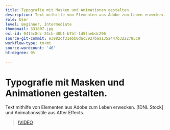 ```yaml
---
title: Typografie mit Masken und Animationen gestalten.
description: Text mithilfe von Elementen aus Adobe zum Leben erwecken. [!DNL Stock] und Animationsstile aus After Effects
role: User
level: Beginner, Intermediate
thumbnail: 331807.jpg
exl-id: 0414c8dc-24cb-40b1-b7bf-1d5faebdc206
source-git-commit: e3982cf31ebb0dac5927baa1352447b3222785c9
workflow-type: tm+mt
source-wordcount: '46'
ht-degree: 0%

---
```


# Typografie mit Masken und Animationen gestalten.

Text mithilfe von Elementen aus Adobe zum Leben erwecken. [!DNL Stock] und Animationsstile aus After Effects.

>[!VIDEO](https://video.tv.adobe.com/v/331807?hidetitle=true)
